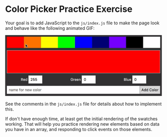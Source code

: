 # Color Picker Practice Exercise

Your goal is to add JavaScript to the `js/index.js` file to make the page look and behave like the following animated GIF:

![color-picker animation](color-picker.gif)

See the comments in the `js/index.js` file for details about how to implement this.

If don't have enough time, at least get the initial rendering of the swatches working. That will help you practice rendering new elements based on data you have in an array, and responding to click events on those elements.
